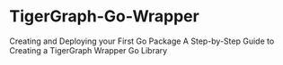 # TigerGraph-Go-Wrapper
Creating and Deploying your First Go Package A Step-by-Step Guide to Creating a TigerGraph Wrapper Go Library
